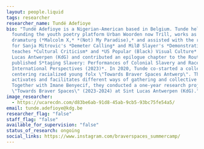 ```yaml
---
layout: people.liquid
tags: researcher
researcher_name: Tundé Adefioye
bio: "Tundé Adefioye is a Nigerian-American based in Belgium. Tunde helped
  founding the youth poetry platform Urban Woorden now Trill, works as a
  dramaturg (*Malcolm X,* *(Not) My Paradise),* and assisted with the research
  for Sanja Mitrovic's *Demeter Calling* and MilØ Slayer's *Demonstratio*. Tunde
  teaches *Cultural Criticism* and *US Popular (Black) Visual Culture* at Sint
  Lucas Antwerpen (KdG) and contributed an epilogue chapter to the Routledge
  published S*taging Slavery: Performances of Colonial Slavery and Race from
  International Perspectives (2023)*. In 2020, Tunde co-started a collective
  centering racialized young folx \"Towards Braver Spaces Antwerp\". This space
  activates and facilitates different ways of gathering and collective care.
  Together with Imane Benyecif, they conducted a one-year research project
  \"Towards Braver Spaces\" (2023-2024) at Sint Lucas Antwerpen (KdG)."
image_researcher:
  - https://ucarecdn.com/d83be6ab-91d8-45ab-9cb5-93bc75fe54a5/
email: tunde.adefioye@kdg.be
researcher_flag: "false"
staff_flag: "false"
available_for_supervision: "false"
status_of_research: ongoing
social_links: https://www.instagram.com/braverspaces_summercamp/
---
```

